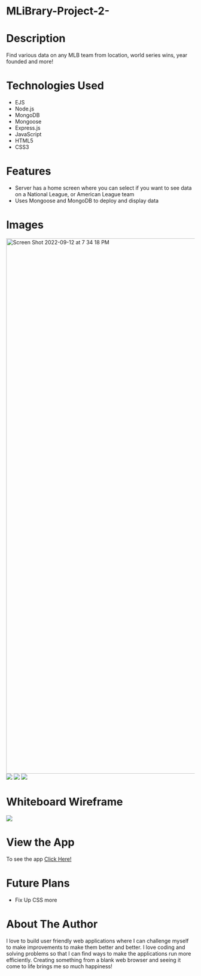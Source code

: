 # MLiBrary-Project-2-


# Description
Find various data on any MLB team from location, world series wins, year founded and more!

# Technologies Used

* EJS
* Node.js
* MongoDB
* Mongoose
* Express.js
* JavaScript
* HTML5
* CSS3

# Features

* Server has a home screen where you can select if you want to see data on a National League, or American League team
* Uses Mongoose and MongoDB to deploy and display data 

# Images
<img width="1427" alt="Screen Shot 2022-09-12 at 7 34 18 PM" src="https://user-images.githubusercontent.com/110005039/189776581-44c0b219-7dbe-47a1-bd68-1d65f33cd35f.png">
<img src="https://user-images.githubusercontent.com/110005039/189776769-c28baa84-f679-49a8-ae4d-a0a7808ab06a.png">
<img src="https://user-images.githubusercontent.com/110005039/189776853-be7594d9-586f-4c8c-9da2-7b9ebafe3a27.png">
<img src="https://user-images.githubusercontent.com/110005039/189776887-2d80c725-2fe1-4e4a-9b28-a3917a07e952.png">

# Whiteboard Wireframe
<img src="https://scontent-lga3-1.xx.fbcdn.net/v/t1.15752-9/304858715_807694006919620_8223595208437928431_n.jpg?stp=dst-jpg_s2048x2048&_nc_cat=102&ccb=1-7&_nc_sid=ae9488&_nc_ohc=HdP4R2Iee3IAX_kOdu1&_nc_ht=scontent-lga3-1.xx&oh=03_AVJ0hnUw7Osp8HbFNwREB1Id7LecV4ijsPo9dyfaXp5DSg&oe=63463BA6">

# View the App
To see the app <a href="https://project-2-mlibrary.herokuapp.com/">Click Here!<a>

# Future Plans
* Fix Up CSS more

# About The Author
I love to build user friendly web applications where I can challenge myself to make improvements to make them better and better. I love coding and solving problems so that I can find ways to make the applications run more efficiently. Creating something from a blank web browser and seeing it come to life brings me so much happiness! 
